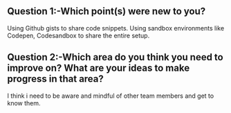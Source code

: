 ## Question 1:-Which point(s) were new to you?
Using Github gists to share code snippets. Using sandbox environments like Codepen, Codesandbox to share the entire setup.

## Question 2:-Which area do you think you need to improve on? What are your ideas to make progress in that area?
I think i need to be aware and mindful of other team members and get to know them.
